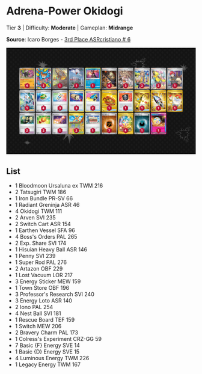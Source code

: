 # Adrena-Power Okidogi

Tier **3** | Difficulty: **Moderate** | Gameplan: **Midrange**

**Source**: Icaro Borges - [3rd Place ASRcristiano # 6](https://play.limitlesstcg.com/tournament/6734699057dcc5a683fbf84b/player/mycrosd/decklist)

![decklist](../../!Images/Standard/14BRS-SSP/Okidogi.PNG)

## List
* 1 Bloodmoon Ursaluna ex TWM 216
* 2 Tatsugiri TWM 186
* 1 Iron Bundle PR-SV 66
* 1 Radiant Greninja ASR 46
* 4 Okidogi TWM 111
* 2 Arven SVI 235
* 2 Switch Cart ASR 154
* 1 Earthen Vessel SFA 96
* 4 Boss's Orders PAL 265
* 2 Exp. Share SVI 174
* 1 Hisuian Heavy Ball ASR 146
* 1 Penny SVI 239
* 1 Super Rod PAL 276
* 2 Artazon OBF 229
* 1 Lost Vacuum LOR 217
* 3 Energy Sticker MEW 159
* 1 Town Store OBF 196
* 3 Professor's Research SVI 240
* 3 Energy Loto ASR 140
* 2 Iono PAL 254
* 4 Nest Ball SVI 181
* 1 Rescue Board TEF 159
* 1 Switch MEW 206
* 2 Bravery Charm PAL 173
* 1 Colress's Experiment CRZ-GG 59
* 7 Basic {F} Energy SVE 14
* 1 Basic {D} Energy SVE 15
* 4 Luminous Energy TWM 226
* 1 Legacy Energy TWM 167